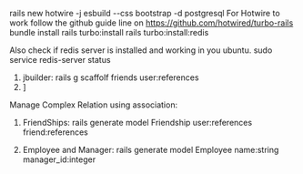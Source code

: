 rails new hotwire -j esbuild --css bootstrap -d postgresql 
For Hotwire to work follow the github guide line on
https://github.com/hotwired/turbo-rails
bundle install
rails turbo:install
rails turbo:install:redis

Also check if redis server is installed and working in you ubuntu.
sudo service redis-server status
1. jbuilder:
    rails g scaffolf friends user:references
2. ]

Manage Complex Relation using association: 
1. FriendShips:
rails generate model Friendship user:references friend:references

2. Employee and Manager:
rails generate model Employee name:string manager_id:integer
